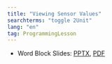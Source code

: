 ```yaml
---
title: "Viewing Sensor Values"
searchterms: "toggle 2Unit"
lang: "en"
tag: ProgrammingLesson
---
```

 <ul>
 <li class="ng-binding">Word Block Slides:
 <a href="ProgrammingLessons/ViewingSensorValues.pptx">PPTX</a>,
 <a href="ProgrammingLessons/ViewingSensorValues.pdf">PDF</a>
 </li>


 </ul>
